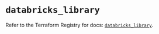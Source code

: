 # `databricks_library`

Refer to the Terraform Registry for docs: [`databricks_library`](https://registry.terraform.io/providers/databricks/databricks/1.96.0/docs/resources/library).
